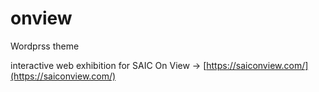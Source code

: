# onview

Wordprss theme

interactive web exhibition for SAIC On View -> [https://saiconview.com/](https://saiconview.com/)
